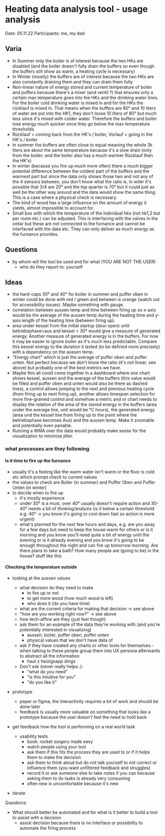 # Heating data analysis tool - usage analysis

Date: 05.11.22
Participants: me, my dad

## Varia

- In Summer only the boiler is of interest because the two HKs are disabled (and the boiler doesn't fully drain the buffers so even though the buffers still show as warm, a heating cycle is necessary)
- In Winter (mostly) the buffers are of interest because the two HKs are also constantly draining them and they can drain them fully
- Non-linear nature of energy stored and current temperature of boiler and puffers because there's a mixer (and ventil ?) that ensures only a certain max temperature goes into the HKs and the drinking water lines. For the boiler cold drinking water is mixed in and for the HKs the rücklauf is mixed in. That means when the buffers are 80° and 10 liters of water are put into the HK1, they don't loose 10 liters of 80° but much less since it's mixed with colder water. Therefore the buffers and boiler lose energy much quicker once they go below the max temperature thresholds.
- Rücklauf = coming back from the HK's / boiler, Vorlauf = going in the HK's / boiler
- In summer the buffers are often close to equal meaning the whole 3k liters are about the same temperature because it's a slow drain (only from the boiler; and the boiler also has a much warmer Rücklauf then the HK's)
- In winter (because you fire up much more often) there a much bigger potential difference between the coldest part of the buffers and the warmest part but since the data only shows those two and not any of the 4 sensors between, you don't know what the ratio is. In witer it's possible that 3/4 are 20° and the top quarter is 70° but it could just as well be the other way around and the data would show the same thing. This is a case where a physical check is necessary.
- The kind of wood has a large influence on the amount of energy it yields, almost impossible to account for.
- Small box with which the temperature of the individual hks (not hk1,2 but per room etc.) can be adjusted. This is interfacing with the valves in the cellar but these are not connected to the furnance and cannot be interfaced with the data etc. They can only deliver as much energy as the furnance provides.

## Questions

- by whom will the tool be used and for what (YOU ARE NOT THE USER)
  - who do they report to: yourself

## Ideas

- the hard-caps 30° and 40° for boiler in summer and puffer oben in winter could be done with red / green and between is orange (watch out for accessibility issues). Maybe something with gauge.
- correlation between aussen temp and time between firing up so x-axis would be the average of the aussen temp during the heating time and y-axis length of the heating time (between firing up).
- area under kessel from the initial startup (door open) until betriebsphase=aus and kessel < 30° would give a measure of generated energy. Another measure of generated energy is in the buffers. For now it may be easier to ignore boiler as it's much less predictable.
  Compare this kessel energy to the duration it lasted (to be defined more precisely) with a dependency on the aussen temp.
- "Energy chart" which is just the average of puffer oben and puffer unten. Not perfect because we don't know the ratio (it's not linear, see above) but probably one of the best metrics we have.
- Maybe this all could come together in a dashboard where one chart shows kessel, aussen and the average of the buffers (this value would be filled and puffer oben and unten would also be there as dashed lines), a control allows jumping to the next and previous heating cycle (from firing up to next firing up), another allows timespan selection for more fine-grained control and somehow a metric and or chart needs to display the relation of the area of the stored energy in the buffers (area under the average line, unit would be °C hours), the generated energy (area und the kessel line from firing up to the point where the betriebsphase becomes Aus) and the aussen temp. Make it zoomable and potentially even panable.
- Running a WMA over the data would probably make sense for the visualization to minimize jitter.

### what processes are they following

#### Is it time to fire up the furnance

- usually it's a feeling like the warm water isn't warm or the floor is cold etc which prompt check to current values
- the values to check are Boiler (in summer) and Puffer Oben and Puffer Unten (in winter)
- to decide when to fire up
  - it's mostly experience
  - under 30° is a must, over 40° usually doesn't require action and 30-40° needs a bit of thinking/analysis (is it below a certain threshold e.g. 40° -> you know it's going to cool down fast so action is more urgent)
  - what's planned for the next few hours and days, e.g. are you away for a few days but need to keep the house warm for others or is it morning and you know you'll need quite a bit of energy until the evening or is it already evening and you know it's going to be enough throughout the night and can fire up tomorrow morning. Are there plans to take a bath? How many people are (going to be) in the house? stuff like this

#### Checking the temperature outside

- looking at the aussen values

  - what decision do they need to make
    - to fire up or not
    - to get more wood (how much wood is left)
    - who does it (do you have time)
  - what are the current criteria for making that decision -> see above
  - "how are you working right now?" -> see above
  - how tech-affine are they (just feel though)
  - ask them for an example of the data they're working with (and you're potentially interested in visualizing)
    - aussen, boiler, puffer oben, puffer unten
    - physical values that we don't have data of
  - ask if they have created any charts or other tools for themselves - when talking to these people group them into UX persona afterwards to abstract all the information
    - haut z heizigsapp dings
  - Don't ask (never really helps..):
    - "what do you need"
    - "is this intuitive for you"
    - "do you like it"

- prototype
  - paper or figma, the interactivity requires a lot of work and should be done later
  - feedback is usually more valuable on something that looks like a prototype because the user doesn't feel the need to hold back
- get feedback how the tool is performing on a real world task
  - usability tests
    - book: rocket surgery made easy
    - watch people using your tool
    - ask them if this fits the process they are used to or if it helps them to make the decision
    - ask them to think aloud but do not talk yourself to not correct or influence them (you want unfiltered feedback and struggles)
    - record it or ask someone else to take notes if you can because asking them to do tasks is already very consuming
    - often new is uncomfortable because it's new
- iterate

Questions:

- What should better be automated and for what is it better to build a tool to assist with a decision
  - assist decision because there is no interface or possibility to automate the firing process
